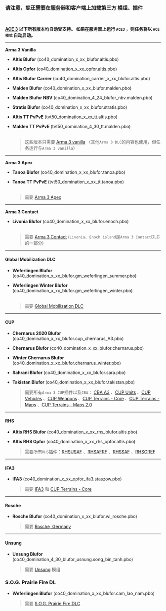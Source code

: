 ### 请注意，您还需要在服务器和客户端上加载第三方 模组、插件

<br/>

**[ACE 3](https://steamcommunity.com/sharedfiles/filedetails/?id=463939057) 以下所有版本均自动受支持。 如果在服务器上运行 `ACE3`
，则任务将以 `ACE模式` 自动启动。**

---

**Arma 3 Vanilla**

- **Altis Blufor** (co40_domination_x_xx_blufor.altis.pbo)
- **Altis Opfor** (co40_domination_x_xx_opfor.altis.pbo)
- **Altis Blufor Carrier** (co40_domination_carrier_x_xx_blufor.altis.pbo)
- **Malden Blufor** (co40_domination_x_xx_blufor.malden.pbo)
- <a name="NBV"></a>**Malden Blufor NBV** (co40_domination_4_24_blufor_nbv.malden.pbo)
- **Stratis Blufor** (co40_domination_x_xx_blufor.stratis.pbo)
- **Altis TT PvPvE** (tvt50_domination_x_xx_tt.altis.pbo)
- **Malden TT PvPvE** (tvt50_domination_4_30_tt.malden.pbo)<br/><br/>

  > 这些版本只需要 [Arma 3 vanilla](https://store.steampowered.com/app/107410/Arma_3/) （其他`Arma 3 DLC`的内容也使用，但任务运行与`Arma 3 vanilla`）

---

**Arma 3 Apex**

- **Tanoa Blufor** (co40_domination_x_xx_blufor.tanoa.pbo)
- **Tanoa TT PvPvE** (tvt50_domination_x_xx_tt.tanoa.pbo)<br/><br/>

  > 需要 [Arma 3 Apex](https://store.steampowered.com/app/395180/Arma_3_Apex/)

---

**Arma 3 Contact**

- **Livonia Blufor** (co40_domination_x_xx_blufor.enoch.pbo)<br/><br/>

  > 需要 [Arma 3 Contact](https://store.steampowered.com/app/1021790/Arma_3_Contact/) (`Livonia`、`Enoch island`是`Arma 3 Contact`DLC的一部分)

---

#### **Global Mobilization DLC**

- **Weferlingen Blufor** (co40_domination_x_xx_blufor.gm_weferlingen_summer.pbo)
- **Weferlingen Winter Blufor** (co40_domination_x_xx_blufor.gm_weferlingen_winter.pbo)<br/><br/>

  > 需要 [Global Mobilization DLC](https://store.steampowered.com/app/1042220/Arma_3_Creator_DLC_Global_Mobilization__Cold_War_Germany/)

---

#### **CUP**

- **Chernarus 2020 Blufor** (co40_domination_x_xx_blufor.cup_chernarus_A3.pbo)
- **Chernarus Blufor** (co40_domination_x_xx_blufor.chernarus.pbo)
- **Winter Chernarus Blufor** (co40_domination_x_xx_blufor.chernarus_winter.pbo)
- **Sahrani Blufor** (co40_domination_x_xx_blufor.sara.pbo)
- **Takistan Blufor** (co40_domination_x_xx_blufor.takistan.pbo)

  > 需要所有`Arma 3 CUP`插件以及`CBA`：
  [CBA A3](https://steamcommunity.com/workshop/filedetails/?id=450814997) 、[CUP Units](https://steamcommunity.com/sharedfiles/filedetails/?id=497661914) 、[CUP Vehicles](https://steamcommunity.com/sharedfiles/filedetails/?id=541888371) 、[CUP Weapons](https://steamcommunity.com/sharedfiles/filedetails/?id=497660133) 、[CUP Terrains - Core](https://steamcommunity.com/workshop/filedetails/?id=583496184) 、[CUP Terrains - Maps](https://steamcommunity.com/sharedfiles/filedetails/?id=583544987) 、[CUP Terrains - Maps 2.0](https://steamcommunity.com/sharedfiles/filedetails/?id=1981964169)

---

#### **RHS**

- **Altis RHS Blufor** (co40_domination_x_xx_rhs_blufor.altis.pbo)
- **Altis RHS Opfor** (co40_domination_x_xx_rhs_opfor.altis.pbo)

  > 需要所有`RHS`插件：[RHSUSAF](https://steamcommunity.com/sharedfiles/filedetails/?id=843577117) 、[RHSAFRF](https://steamcommunity.com/sharedfiles/filedetails/?id=843425103) 、[RHSSAF](https://steamcommunity.com/sharedfiles/filedetails/?id=843632231) 、[RHSGREF](https://steamcommunity.com/sharedfiles/filedetails/?id=843593391)

---

#### **IFA3**

- **IFA3** (co40_domination_x_xx_opfor_ifa3.staszow.pbo)

  > 需要 [IFA3](https://steamcommunity.com/sharedfiles/filedetails/?id=660460283) 和 [CUP Terrains - Core](https://steamcommunity.com/workshop/filedetails/?id=583496184)

---

#### **Rosche**

- **Rosche Blufor** (co40_domination_x_xx_blufor.wl_rosche.pbo)

  > 需要 [Rosche, Germany](https://steamcommunity.com/sharedfiles/filedetails/?id=1527410521)

---

#### **Unsung**

- **Unsung Blufor** (co40_domination_4_30_blufor_usnung.song_bin_tanh.pbo)

  > 需要 [Unsung](https://steamcommunity.com/workshop/filedetails/?id=943001311) 模组

### **S.O.G. Prairie Fire DL**

- **Weferlingen Blufor** (co40_domination_x_xx_blufor.cam_lao_nam.pbo)
  > 需要 [S.O.G. Prairie Fire DLC](https://store.steampowered.com/app/1227700/Arma_3_Creator_DLC_SOG_Prairie_Fire/) 